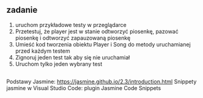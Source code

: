 ## zadanie

1. uruchom przykładowe testy w przeglądarce
2. Przetestuj, że player jest w stanie odtworzyć piosenkę, pazować piosenkę i odtworzyć zapauzowaną piosenkę
3. Umieść kod tworzenia obiektu Player i Song do metody uruchamianej przed każdym testem
4. Zignoruj jeden test tak aby się nie uruchamiał
5. Uruchom tylko jeden wybrany test


##

Podstawy Jasmine: https://jasmine.github.io/2.3/introduction.html
Snippety jasmine w Visual Studio Code: plugin Jasmine Code Snippets
